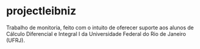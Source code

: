 # projectleibniz
Trabalho de monitoria, feito com o intuito de oferecer suporte aos alunos de Cálculo Diferencial e Integral I da Universidade Federal do Rio de Janeiro (UFRJ). 
